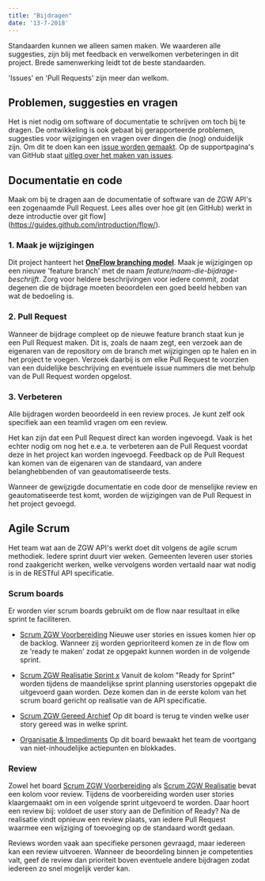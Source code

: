 ```yaml
---
title: "Bijdragen"
date: '13-7-2018'
---
```


Standaarden kunnen we alleen samen maken. We waarderen alle suggesties, zijn
blij met feedback en verwelkomen verbeteringen in dit project. Brede
samenwerking leidt tot de beste standaarden.

'Issues' en 'Pull Requests' zijn meer dan welkom.


## Problemen, suggesties en vragen

Het is niet nodig om software of documentatie te schrijven om toch bij te
dragen. De ontwikkeling is ook gebaat bij gerapporteerde problemen, suggesties
voor wijzigingen en vragen over dingen die (nog) onduidelijk zijn. Om dit te
doen kan een
[issue worden gemaakt](https://github.com/VNG-Realisatie/gemma-zaken/issues).
Op de supportpagina's van GitHub staat
[uitleg over het maken van issues](https://help.github.com/articles/creating-an-issue/).


## Documentatie en code

Maak om bij te dragen aan de documentatie of software van de ZGW API's een
zogenaamde Pull Request. Lees alles over hoe git (en GitHub) werkt in deze
introductie over git flow](https://guides.github.com/introduction/flow/).

### 1. Maak je wijzigingen

Dit project hanteert het
**[OneFlow branching model](http://endoflineblog.com/oneflow-a-git-branching-model-and-workflow)**.
Maak je wijzigingen op een nieuwe 'feature branch' met de naam
*feature/naam-die-bijdrage-beschrijft*. Zorg voor heldere beschrijvingen voor
iedere commit, zodat degenen die de bijdrage moeten beoordelen een goed beeld
hebben van wat de bedoeling is.

### 2. Pull Request

Wanneer de bijdrage compleet op de nieuwe feature branch staat kun je een Pull
Request maken. Dit is, zoals de naam zegt, een verzoek aan de eigenaren van de
repository om de branch met wijzigingen op te halen en in het project te
voegen. Verzoek daarbij is om elke Pull Request te voorzien van een duidelijke
beschrijving en eventuele issue nummers die met behulp van de Pull Request
worden opgelost.

### 3. Verbeteren

Alle bijdragen worden beoordeeld in een review proces. Je kunt zelf ook
specifiek aan een teamlid vragen om een review.

Het kan zijn dat een Pull Request direct kan worden ingevoegd. Vaak is het
echter nodig om nog het e.e.a. te verbeteren aan de Pull Request voordat deze
in het project kan worden ingevoegd. Feedback op de Pull Request kan komen van
de eigenaren van de standaard, van andere belanghebbenden of van
geautomatiseerde tests.

Wanneer de gewijzigde documentatie en code door de menselijke review en
geautomatiseerde test komt, worden de wijzigingen van de Pull Request in het
project gevoegd.


## Agile Scrum

Het team wat aan de ZGW API's werkt doet dit volgens de agile scrum methodiek.
Iedere sprint duurt vier weken. Gemeenten leveren user stories rond zaakgericht 
werken, welke vervolgens worden vertaald naar wat nodig is in de RESTful API 
specificatie.

### Scrum boards
Er worden vier scrum boards gebruikt om de flow naar resultaat in elke sprint
te faciliteren.

- [Scrum ZGW Voorbereiding](https://github.com/VNG-Realisatie/gemma-zaken/projects/1)
  Nieuwe user stories en issues komen hier op de backlog. Wanneer zij worden
  geprioriteerd komen ze in de flow om ze 'ready te maken' zodat ze opgepakt
  kunnen worden in de volgende sprint.

- [Scrum ZGW Realisatie Sprint x](https://github.com/VNG-Realisatie/gemma-zaken/projects/3)
  Vanuit de kolom "Ready for Sprint" worden tijdens de maandelijkse sprint
  planning userstories opgepakt die uitgevoerd gaan worden. Deze komen dan in
  de eerste kolom van het scrum board gericht op realisatie van de API
  specificatie.

- [Scrum ZGW Gereed Archief](https://github.com/VNG-Realisatie/gemma-zaken/projects/4)
  Op dit board is terug te vinden welke user story gereed was in welke sprint.

- [Organisatie & Impediments](https://github.com/VNG-Realisatie/gemma-zaken/projects/2)
  Op dit board bewaakt het team de voortgang van niet-inhoudelijke actiepunten
  en blokkades.

### Review

Zowel het board
[Scrum ZGW Voorbereiding](https://github.com/VNG-Realisatie/gemma-zaken/projects/1)
als
[Scrum ZGW Realisatie](https://github.com/VNG-Realisatie/gemma-zaken/projects/3)
bevat een kolom voor review. Tijdens de voorbereiding worden user stories
klaargemaakt om in een volgende sprint uitgevoerd te worden. Daar hoort een
review bij: voldoet de user story aan de Definition of Ready? Na de realisatie
vindt opnieuw een review plaats, van iedere Pull Request waarmee een wijziging
of toevoeging op de standaard wordt gedaan.

Reviews worden vaak aan specifieke personen gevraagd, maar iedereen kan een
review uitvoeren. Wanneer de beoordeling binnen je competenties valt, geef de
review dan prioriteit boven eventuele andere bijdragen zodat iedereen zo snel
mogelijk verder kan.
